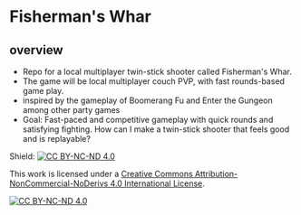 # Fisherman's Whar

## overview
- Repo for a local multiplayer twin-stick shooter called Fisherman's Whar.
- The game will be local multiplayer couch PVP, with fast rounds-based game play.
- inspired by the gameplay of Boomerang Fu and Enter the Gungeon among other party games
- Goal: Fast-paced and competitive gameplay with quick rounds and satisfying fighting. How can I make a twin-stick shooter that feels good and is replayable?




Shield: [![CC BY-NC-ND 4.0][cc-by-nc-nd-shield]][cc-by-nc-nd]

This work is licensed under a
[Creative Commons Attribution-NonCommercial-NoDerivs 4.0 International License][cc-by-nc-nd].

[![CC BY-NC-ND 4.0][cc-by-nc-nd-image]][cc-by-nc-nd]

[cc-by-nc-nd]: http://creativecommons.org/licenses/by-nc-nd/4.0/
[cc-by-nc-nd-image]: https://licensebuttons.net/l/by-nc-nd/4.0/88x31.png
[cc-by-nc-nd-shield]: https://img.shields.io/badge/License-CC%20BY--NC--ND%204.0-lightgrey.svg
